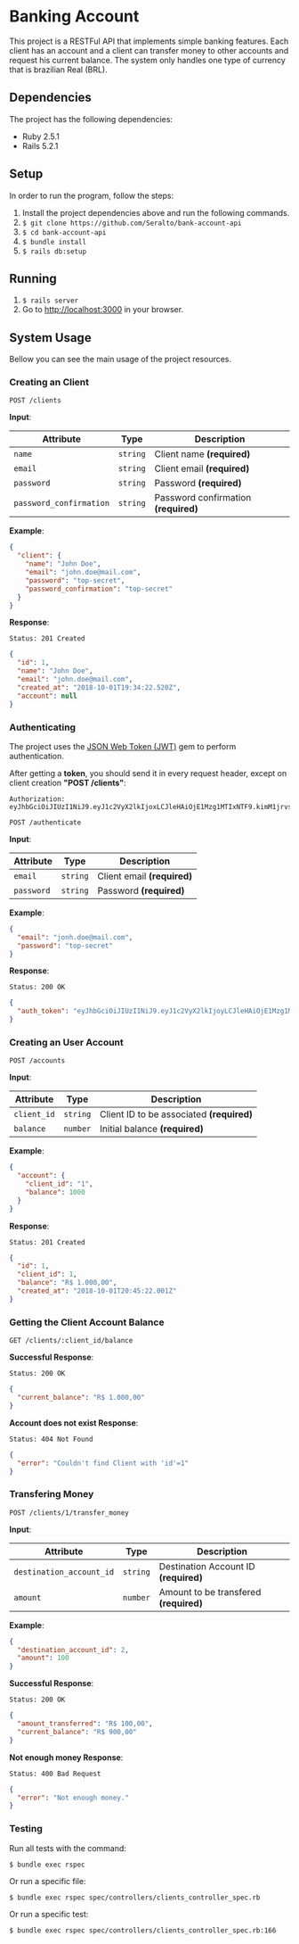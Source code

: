 # Banking Account
This project is a RESTFul API that implements simple banking features.
Each client has an account and a client can transfer money to other accounts and request his current balance.
The system only handles one type of currency that is brazilian Real (BRL).

## Dependencies
The project has the following dependencies:

* Ruby 2.5.1
* Rails 5.2.1

## Setup
In order to run the program, follow the steps:

1. Install the project dependencies above and run the following commands.
2. `$ git clone https://github.com/Seralto/bank-account-api`
3. `$ cd bank-account-api`
4. `$ bundle install`
5. `$ rails db:setup`

## Running
1. `$ rails server`
2. Go to [http://localhost:3000](http://localhost:3000) in your browser.

## System Usage
Bellow you can see the main usage of the project resources.

### Creating an Client

```
POST /clients
```

**Input**:

Attribute	|	Type	|	Description
----	|	----	|	----
`name`	|	`string`	|	Client name **(required)**
`email`	|	`string`	|	Client email **(required)**
`password`	|	`string`	|	Password **(required)**
`password_confirmation`	|	`string`	|	Password confirmation **(required)**

**Example**:

```json
{
  "client": {
    "name": "John Doe",
    "email": "john.doe@mail.com",
    "password": "top-secret",
    "password_confirmation": "top-secret"
  }
}
```

**Response**:

```
Status: 201 Created
```
```json
{
  "id": 1,
  "name": "John Doe",
  "email": "john.doe@mail.com",
  "created_at": "2018-10-01T19:34:22.520Z",
  "account": null
}
```

### Authenticating
The project uses the [JSON Web Token (JWT)](https://github.com/jwt/ruby-jwt) gem to perform authentication.

After getting a **token**, you should send it in every request header, except on client creation **"POST /clients"**:

```
Authorization: eyJhbGciOiJIUzI1NiJ9.eyJ1c2VyX2lkIjoxLCJleHAiOjE1Mzg1MTIxNTF9.kimM1jrvsEozyzRHlskDugikZWk0l_W8yU7yNzRwZ1I
```

```
POST /authenticate
```

**Input**:

Attribute	|	Type	|	Description
----	|	----	|	----
`email`	|	`string`	|	Client email **(required)**
`password`	|	`string`	|	Password **(required)**

**Example**:

```json
{
  "email": "jonh.doe@mail.com",
  "password": "top-secret"
}
```

**Response**:

```
Status: 200 OK
```
```json
{
  "auth_token": "eyJhbGciOiJIUzI1NiJ9.eyJ1c2VyX2lkIjoyLCJleHAiOjE1Mzg1MTIzNTN9.d6ej60b8BleH15-8Dpy57uabyK9JEQFFeqbK0RXDHO8"
}
```

### Creating an User Account

```
POST /accounts
```

**Input**:

Attribute	|	Type	|	Description
----	|	----	|	----
`client_id`	|	`string`	|	Client ID to be associated **(required)**
`balance`	|	`number`	|	Initial balance **(required)**

**Example**:

```json
{
  "account": {
    "client_id": "1",
    "balance": 1000
  }
}
```

**Response**:

```
Status: 201 Created
```
```json
{
  "id": 1,
  "client_id": 1,
  "balance": "R$ 1.000,00",
  "created_at": "2018-10-01T20:45:22.001Z"
}
```

### Getting the Client Account Balance

```
GET /clients/:client_id/balance
```

**Successful Response**:

```
Status: 200 OK
```
```json
{
  "current_balance": "R$ 1.000,00"
}
```

**Account does not exist Response**:

```
Status: 404 Not Found
```
```json
{
  "error": "Couldn't find Client with 'id'=1"
}
```

### Transfering Money

```
POST /clients/1/transfer_money
```

**Input**:

Attribute	|	Type	|	Description
----	|	----	|	----
`destination_account_id`	|	`string`	|	Destination Account ID **(required)**
`amount`	|	`number`	|	Amount to be transfered **(required)**

**Example**:

```json
{
  "destination_account_id": 2,
  "amount": 100
}
```

**Successful Response**:

```
Status: 200 OK
```
```json
{
  "amount_transferred": "R$ 100,00",
  "current_balance": "R$ 900,00"
}
```

**Not enough money Response**:
```
Status: 400 Bad Request
```
```json
{
  "error": "Not enough money."
}
```

### Testing
Run all tests with the command:

```shell
$ bundle exec rspec
```

Or run a specific file:

```shell
$ bundle exec rspec spec/controllers/clients_controller_spec.rb
```

Or run a specific test:

```shell
$ bundle exec rspec spec/controllers/clients_controller_spec.rb:166
```